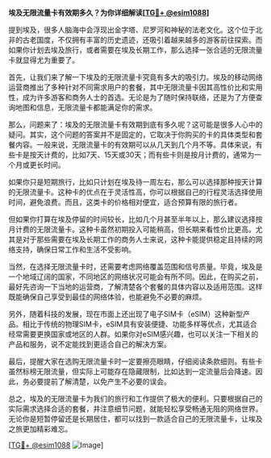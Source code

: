 **埃及无限流量卡有效期多久？为你详细解读[[TG💪+ @esim1088](https://t.me/s/esim1088)]**

提到埃及，很多人脑海中会浮现出金字塔、尼罗河和神秘的法老文化。这个位于北非的古老国度，不仅拥有丰富的历史遗迹，还吸引着越来越多的游客前往探索。而如果你计划去埃及旅行，或者需要在埃及长期工作，那么选择一张合适的无限流量卡就显得尤为重要了。

首先，让我们来了解一下埃及的无限流量卡究竟有多大的吸引力。埃及的移动网络运营商推出了多种针对不同需求用户的套餐，其中无限流量卡因其高性价比和实用性，成为许多游客和商务人士的首选。无论是为了随时保持联络，还是为了方便查询地图和信息，无限流量卡都能满足你的需求。

那么，问题来了：埃及的无限流量卡有效期到底有多久呢？这可能是很多人心中的疑问。其实，这个问题的答案并不是固定的，它取决于你购买的卡的具体类型和套餐内容。一般来说，无限流量卡的有效期可以从几天到几个月不等。具体来说，有些卡是按天计费的，比如7天、15天或30天；而有些卡则是按月计费的，通常为一个月或更长时间。

如果你只是短期旅行，比如只计划在埃及待一周左右，那么可以选择那种按天计算的无限流量卡。这种卡的优点在于灵活性高，你可以根据自己的行程灵活选择使用时间，避免浪费。而且，这类卡的价格相对便宜，适合预算有限的旅行者。

但如果你打算在埃及停留的时间较长，比如几个月甚至半年以上，那么建议选择按月计费的无限流量卡。这种卡虽然初期投入可能稍高，但长期来看性价比更高。尤其是对于那些需要在埃及长期工作的商务人士来说，这种卡能提供稳定且持续的网络支持，确保日常工作和生活不受影响。

当然，在选择无限流量卡时，还需要考虑网络覆盖范围和信号质量。毕竟，埃及是一个地域辽阔的国家，不同地区的网络状况可能会有所不同。因此，在购买之前，最好先咨询一下当地的运营商，了解清楚各个套餐的具体内容以及适用范围。这样既能确保自己享受到最佳的网络体验，也能避免不必要的麻烦。

另外，随着科技的发展，现在市面上还出现了电子SIM卡（eSIM）这种新型产品。相比于传统的物理SIM卡，eSIM具有安装便捷、功能多样等优点，尤其适合经常需要更换国家或地区的人群。如果你对eSIM感兴趣，也可以关注一下相关的产品和服务，说不定能找到更适合自己的解决方案。

最后，提醒大家在选购无限流量卡时一定要擦亮眼睛，仔细阅读条款细则。有些卡虽然标榜无限流量，但实际上可能存在隐藏限制，比如达到一定流量后会降速。因此，务必要提前了解清楚，以免产生不必要的误会。

总之，埃及的无限流量卡为我们的旅行和工作提供了极大的便利。只要根据自己的实际需求选择合适的套餐，并注意细节问题，就能轻松享受畅通无阻的网络世界。无论你是短暂停留还是长期居住，都可以找到一款适合自己的无限流量卡，让埃及之旅更加精彩难忘。

[[TG💪+ @esim1088](https://t.me/s/esim1088) ![Image](https://i.postimg.cc/4NQfJmqS/Snipaste-2025-05-13-00-14-12.png)]